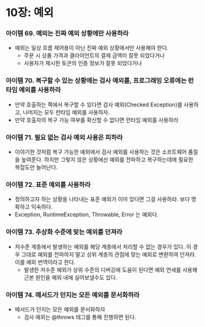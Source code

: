 # 10장: 예외

### 아이템 69. 예외는 진짜 예외 상황에만 사용하라

- 예외는 일상 흐름 제어용이 아닌 진짜 예외 상황에서만 사용해야 한다.
    - 주문 시 상품 가격과 클라이언트의 결제 금액이 잘못 되었다거나
    - 사용자가 제시한 토큰의 인증 정보가 잘못 되었다거나

### 아이템 70. 복구할 수 있는 상황에는 검사 예외를, 프로그래밍 오류에는 런타임 예외를 사용하라

- 만약 호출하는 쪽에서 복구할 수 있다면 검사 예외(Checked Exception)를 사용하고, 나머지는 모두 런타임 예외를 사용하자.
- 만약 호출자의 복구 가능 여부를 확신할 수 없다면 런타임 예외를 사용하라

### 아이템 71. 필요 없는 검사 예외 사용은 피하라

- 이야기한 것처럼 복구 가능한 예외에서 검사 예외를 사용하는 것은 소프트웨어 품질을 높여준다. 하지만 그렇지 않은 상황에선 예외를 전파하고 복구하는데에 필요한 복잡도만 늘어난다.

### 아이템 72. 표준 예외를 사용하라

- 정의하고자 하는 상황을 나타내는 표준 예외가 이미 있다면 그걸 사용하라. 보다 명확하고 익숙하다.
- Exception, RuntimeException, Throwable, Error 는 예외다.

### 아이템 73. 추상화 수준에 맞는 예외를 던져라

- 저수준 계층에서 발생하는 예외를 해당 계층에서 처리할 수 없는 경우가 있다. 이 경우 그대로 예외를 전파하지 말고 상위 계층의 관점에 맞는 예외로 변환하여 던져라. 이를 예외 번역이라고 한다.
    - 발생한 저수준 예외가 상위 수준의 디버깅에 도움이 된다면 예외 연새를 사용해 근본 원인을 예외 내에 실어보낼수도 있다.

### 아이템 74. 메서드가 던지는 모든 예외를 문서화하라

- 메서드가 던지는 모든 예외를 문서화하자
    - 검사 예외는 @throws 태그를 통해 진행하면 된다.